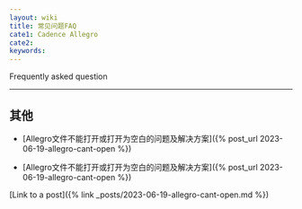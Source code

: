 ```yaml
---
layout: wiki
title: 常见问题FAQ
cate1: Cadence Allegro
cate2: 
keywords: 
---
```


Frequently asked question

* * *

## 其他



* [Allegro文件不能打开或打开为空白的问题及解决方案]({% post_url 2023-06-19-allegro-cant-open %})

* [Allegro文件不能打开或打开为空白的问题及解决方案]({% post_url 2023-06-19-allegro-cant-open %})


[Link to a post]({% link \_posts/2023-06-19-allegro-cant-open.md %})


